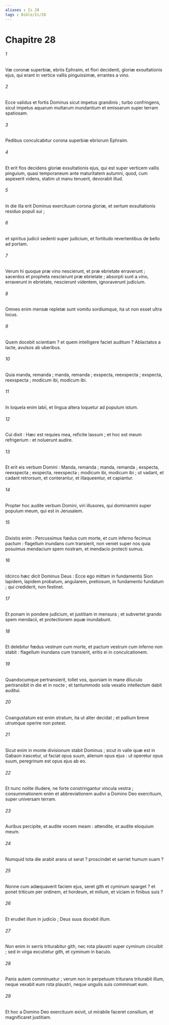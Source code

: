 ```yaml
---
aliases : Is 28
tags : Bible/Is/28
---
```


# Chapitre 28

###### 1
Væ coronæ superbiæ, ebriis Ephraim, et flori decidenti, gloriæ exsultationis ejus, qui erant in vertice vallis pinguissimæ, errantes a vino.
###### 2
Ecce validus et fortis Dominus sicut impetus grandinis ; turbo confringens, sicut impetus aquarum multarum inundantium et emissarum super terram spatiosam.
###### 3
Pedibus conculcabitur corona superbiæ ebriorum Ephraim.
###### 4
Et erit flos decidens gloriæ exsultationis ejus, qui est super verticem vallis pinguium, quasi temporaneum ante maturitatem autumni, quod, cum aspexerit videns, statim ut manu tenuerit, devorabit illud.
###### 5
In die illa erit Dominus exercituum corona gloriæ, et sertum exsultationis residuo populi sui ;
###### 6
et spiritus judicii sedenti super judicium, et fortitudo revertentibus de bello ad portam.
###### 7
Verum hi quoque præ vino nescierunt, et præ ebrietate erraverunt ; sacerdos et propheta nescierunt præ ebrietate ; absorpti sunt a vino, erraverunt in ebrietate, nescierunt videntem, ignoraverunt judicium.
###### 8
Omnes enim mensæ repletæ sunt vomitu sordiumque, ita ut non esset ultra locus.
###### 9
Quem docebit scientiam ? et quem intelligere faciet auditum ? Ablactatos a lacte, avulsos ab uberibus.
###### 10
Quia manda, remanda ; manda, remanda ; exspecta, reexspecta ; exspecta, reexspecta ; modicum ibi, modicum ibi.
###### 11
In loquela enim labii, et lingua altera loquetur ad populum istum.
###### 12
Cui dixit : Hæc est requies mea, reficite lassum ; et hoc est meum refrigerium : et noluerunt audire.
###### 13
Et erit eis verbum Domini : Manda, remanda ; manda, remanda ; exspecta, reexspecta ; exspecta, reexspecta ; modicum ibi, modicum ibi ; ut vadant, et cadant retrorsum, et conterantur, et illaqueentur, et capiantur.
###### 14
Propter hoc audite verbum Domini, viri illusores, qui dominamini super populum meum, qui est in Jerusalem.
###### 15
Dixistis enim : Percussimus fœdus cum morte, et cum inferno fecimus pactum : flagellum inundans cum transierit, non veniet super nos quia posuimus mendacium spem nostram, et mendacio protecti sumus.
###### 16
Idcirco hæc dicit Dominus Deus : Ecce ego mittam in fundamentis Sion lapidem, lapidem probatum, angularem, pretiosum, in fundamento fundatum ; qui crediderit, non festinet.
###### 17
Et ponam in pondere judicium, et justitiam in mensura ; et subvertet grando spem mendacii, et protectionem aquæ inundabunt.
###### 18
Et delebitur fœdus vestrum cum morte, et pactum vestrum cum inferno non stabit : flagellum inundans cum transierit, eritis ei in conculcationem.
###### 19
Quandocumque pertransierit, tollet vos, quoniam in mane diluculo pertransibit in die et in nocte ; et tantummodo sola vexatio intellectum dabit auditui.
###### 20
Coangustatum est enim stratum, ita ut alter decidat ; et pallium breve utrumque operire non potest.
###### 21
Sicut enim in monte divisionum stabit Dominus ; sicut in valle quæ est in Gabaon irascetur, ut faciat opus suum, alienum opus ejus : ut operetur opus suum, peregrinum est opus ejus ab eo.
###### 22
Et nunc nolite illudere, ne forte constringantur vincula vestra ; consummationem enim et abbreviationem audivi a Domino Deo exercituum, super universam terram.
###### 23
Auribus percipite, et audite vocem meam : attendite, et audite eloquium meum.
###### 24
Numquid tota die arabit arans ut serat ? proscindet et sarriet humum suam ?
###### 25
Nonne cum adæquaverit faciem ejus, seret gith et cyminum sparget ? et ponet triticum per ordinem, et hordeum, et milium, et viciam in finibus suis ?
###### 26
Et erudiet illum in judicio ; Deus suus docebit illum.
###### 27
Non enim in serris triturabitur gith, nec rota plaustri super cyminum circuibit ; sed in virga excutietur gith, et cyminum in baculo.
###### 28
Panis autem comminuetur ; verum non in perpetuum triturans triturabit illum, neque vexabit eum rota plaustri, neque ungulis suis comminuet eum.
###### 29
Et hoc a Domino Deo exercituum exivit, ut mirabile faceret consilium, et magnificaret justitiam.

